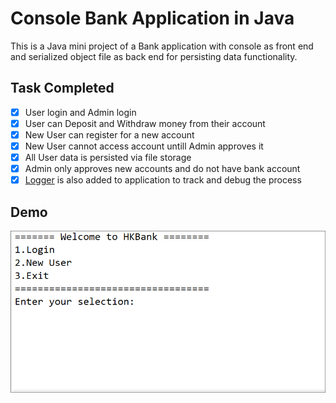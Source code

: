 # Console Bank Application in Java

This is a Java mini project of a Bank application with console as front end and serialized object file as back end for persisting data functionality.

## Task Completed

- [x] User login and Admin login
- [x] User can Deposit and Withdraw money from their account
- [x] New User can register for a new account
- [x] New User cannot access account untill Admin approves it
- [x] All User data is persisted via file storage
- [x] Admin only approves new accounts and do not have bank account
- [x] [Logger](harish/logs/exampleLog.log) is also added to application to track and debug the process

## Demo
![demo](demo.gif)





